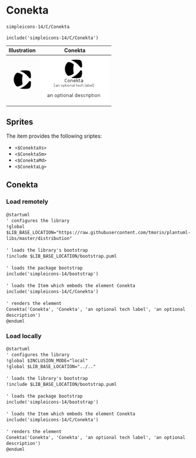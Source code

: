 # Conekta


```text
simpleicons-14/C/Conekta
```

```text
include('simpleicons-14/C/Conekta')
```



| Illustration | Conekta |
| :---: | :---: |
| ![illustration for Illustration](../../simpleicons-14/C/Conekta.png) | ![illustration for Conekta](../../simpleicons-14/C/Conekta.Local.png) |



## Sprites
The item provides the following sriptes:

- `<$ConektaXs>`
- `<$ConektaSm>`
- `<$ConektaMd>`
- `<$ConektaLg>`





## Conekta

### Load remotely
```plantuml
@startuml
' configures the library
!global $LIB_BASE_LOCATION="https://raw.githubusercontent.com/tmorin/plantuml-libs/master/distribution"

' loads the library's bootstrap
!include $LIB_BASE_LOCATION/bootstrap.puml

' loads the package bootstrap
include('simpleicons-14/bootstrap')

' loads the Item which embeds the element Conekta
include('simpleicons-14/C/Conekta')

' renders the element
Conekta('Conekta', 'Conekta', 'an optional tech label', 'an optional description')
@enduml
```

### Load locally
```plantuml
@startuml
' configures the library
!global $INCLUSION_MODE="local"
!global $LIB_BASE_LOCATION="../.."

' loads the library's bootstrap
!include $LIB_BASE_LOCATION/bootstrap.puml

' loads the package bootstrap
include('simpleicons-14/bootstrap')

' loads the Item which embeds the element Conekta
include('simpleicons-14/C/Conekta')

' renders the element
Conekta('Conekta', 'Conekta', 'an optional tech label', 'an optional description')
@enduml
```

